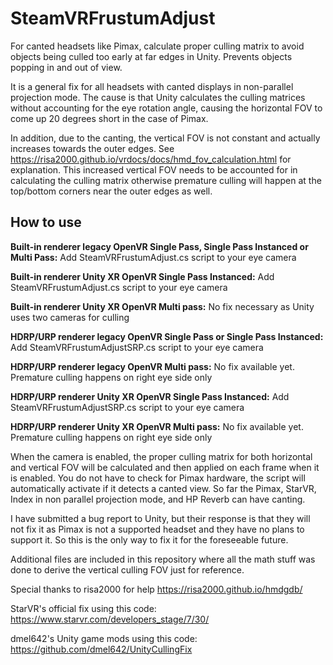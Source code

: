 # SteamVRFrustumAdjust
For canted headsets like Pimax, calculate proper culling matrix to avoid objects being culled too early at far edges in Unity. Prevents objects popping in and out of view.

It is a general fix for all headsets with canted displays in non-parallel projection mode. The cause is that Unity calculates the culling matrices without accounting for the eye rotation angle, causing the horizontal FOV to come up 20 degrees short in the case of Pimax.

In addition, due to the canting, the vertical FOV is not constant and actually increases towards the outer edges. See https://risa2000.github.io/vrdocs/docs/hmd_fov_calculation.html for explanation. This increased vertical FOV needs to be accounted for in calculating the culling matrix otherwise premature culling will happen at the top/bottom corners near the outer edges as well.

<h2>How to use</h2>

<b>Built-in renderer legacy OpenVR Single Pass, Single Pass Instanced or Multi Pass:</b>
Add SteamVRFrustumAdjust.cs script to your eye camera

<b>Built-in renderer Unity XR OpenVR Single Pass Instanced:</b>
Add SteamVRFrustumAdjust.cs script to your eye camera

<b>Built-in renderer Unity XR OpenVR Multi pass:</b>
No fix necessary as Unity uses two cameras for culling

<b>HDRP/URP renderer legacy OpenVR Single Pass or Single Pass Instanced:</b>
Add SteamVRFrustumAdjustSRP.cs script to your eye camera

<b>HDRP/URP renderer legacy OpenVR Multi pass:</b>
No fix available yet. Premature culling happens on right eye side only

<b>HDRP/URP renderer Unity XR OpenVR Single Pass Instanced:</b>
Add SteamVRFrustumAdjustSRP.cs script to your eye camera

<b>HDRP/URP renderer Unity XR OpenVR Multi pass:</b>
No fix available yet. Premature culling happens on right eye side only


When the camera is enabled, the proper culling matrix for both horizontal and vertical FOV will be calculated and then applied on each frame when it is enabled. You do not have to check for Pimax hardware, the script will automatically activate if it detects a canted view. So far the Pimax, StarVR, Index in non parallel projection mode, and HP Reverb can have canting.

I have submitted a bug report to Unity, but their response is that they will not fix it as Pimax is not a supported headset and they have no plans to support it. So this is the only way to fix it for the foreseeable future.  

Additional files are included in this repository where all the math stuff was done to derive the vertical culling FOV just for reference.

Special thanks to risa2000 for help https://risa2000.github.io/hmdgdb/

StarVR's official fix using this code:
https://www.starvr.com/developers_stage/7/30/

dmel642's Unity game mods using this code:
https://github.com/dmel642/UnityCullingFix
